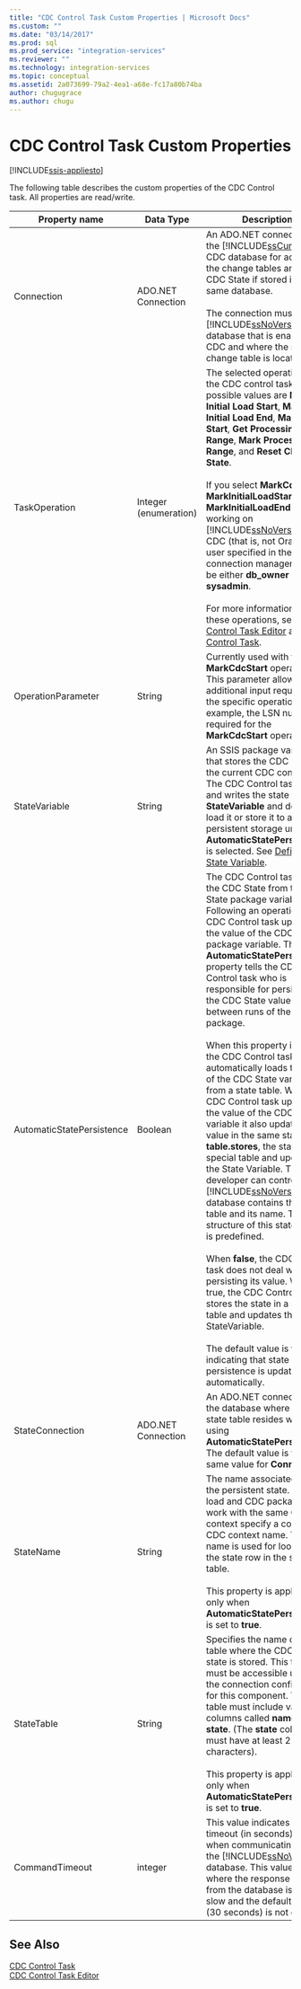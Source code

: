 ```yaml
---
title: "CDC Control Task Custom Properties | Microsoft Docs"
ms.custom: ""
ms.date: "03/14/2017"
ms.prod: sql
ms.prod_service: "integration-services"
ms.reviewer: ""
ms.technology: integration-services
ms.topic: conceptual
ms.assetid: 2a073699-79a2-4ea1-a68e-fc17a80b74ba
author: chugugrace
ms.author: chugu
---
```

# CDC Control Task Custom Properties

[!INCLUDE[ssis-appliesto](../../includes/ssis-appliesto-ssvrpluslinux-asdb-asdw-xxx.md)]


  The following table describes the custom properties of the CDC Control task. All properties are read/write.  
  
|Property name|Data Type|Description|  
|-------------------|---------------|-----------------|  
|Connection|ADO.NET Connection|An ADO.NET connection to the [!INCLUDE[ssCurrent](../../includes/sscurrent-md.md)] CDC database for access to the change tables and to the CDC State if stored in the same database.<br /><br /> The connection must be to a [!INCLUDE[ssNoVersion](../../includes/ssnoversion-md.md)] database that is enabled for CDC and where the selected change table is located.|  
|TaskOperation|Integer (enumeration)|The selected operation for the CDC control task. The possible values are **Mark Initial Load Start**, **Mark Initial Load End**, **Mark CDC Start**, **Get Processing Range**, **Mark Processed Range**, and **Reset CDC State**.<br /><br /> If you select **MarkCdcStart**, **MarkInitialLoadStart**, or **MarkInitialLoadEnd** when working on [!INCLUDE[ssNoVersion](../../includes/ssnoversion-md.md)] CDC (that is, not Oracle) the user specified in the connection manager must be either  **db_owner** or **sysadmin**.<br /><br /> For more information about these operations, see [CDC Control Task Editor](../../integration-services/control-flow/cdc-control-task-editor.md) and [CDC Control Task](../../integration-services/control-flow/cdc-control-task.md).|  
|OperationParameter|String|Currently used with the **MarkCdcStart** operation. This parameter allows additional input required for the specific operation. For example, the LSN number required for the **MarkCdcStart** operation|  
|StateVariable|String|An SSIS package variable that stores the CDC state of the current CDC context. The CDC Control task reads and writes the state to the **StateVariable** and does not load it or store it to a persistent storage unless **AutomaticStatePersistence** is selected. See [Define a State Variable](../../integration-services/data-flow/define-a-state-variable.md).|  
|AutomaticStatePersistence|Boolean|The CDC Control task reads the CDC State from the CDC State package variable. Following an operation, the CDC Control task updates the value of the CDC State package variable. The **AutomaticStatePersistence** property tells the CDC Control task who is responsible for persisting the CDC State value between runs of the SSIS package.<br /><br /> When this property is **true**, the CDC Control task automatically loads the value of the CDC State variable from a state table. When the CDC Control task updates the value of the CDC State variable it also updates its value in the same state **table.stores**, the state in a special table and updates the State Variable. The developer can control which [!INCLUDE[ssNoVersion](../../includes/ssnoversion-md.md)] database contains that state table and its name. The structure of this state table is predefined.<br /><br /> When **false**, the CDC Control task does not deal with persisting its value. When true, the CDC Control task stores the state in a special table and updates the StateVariable.<br /><br /> The default value is **true**, indicating that state persistence is updated automatically.|  
|StateConnection|ADO.NET Connection|An ADO.NET connection to the database where the state table resides when using **AutomaticStatePersistence**. The default value is the same value for **Connection**.|  
|StateName|String|The name associated with the persistent state. The full load and CDC packages that work with the same CDC context specify a common CDC context name. This name is used for looking up the state row in the state table.<br /><br /> This property is applicable only when **AutomaticStatePersistence** is set to **true**.|  
|StateTable|String|Specifies the name of the table where the CDC context state is stored. This table must be accessible using the connection configured for this component. This table must include varchar columns called **name** and **state**. (The **state** column must have at least 256 characters).<br /><br /> This property is applicable only when **AutomaticStatePersistence** is set to **true**.|  
|CommandTimeout|integer|This value indicates the timeout (in seconds) to use when communicating with the [!INCLUDE[ssNoVersion](../../includes/ssnoversion-md.md)] database. This value is used where the response time from the database is very slow and the default value (30 seconds) is not enough.|  
  
## See Also  
 [CDC Control Task](../../integration-services/control-flow/cdc-control-task.md)   
 [CDC Control Task Editor](../../integration-services/control-flow/cdc-control-task-editor.md)  
  
  
